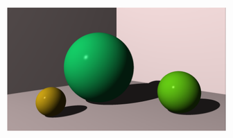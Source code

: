 ![disable enhanced protection tracking for this page if you don't see an image here (firefox)](./image.png)
